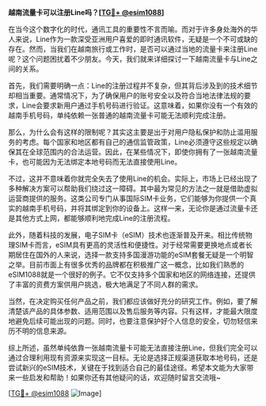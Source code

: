 **越南流量卡可以注册Line吗？[[TG💪+ @esim1088](https://t.me/s/esim1088)]**

在当今这个数字化的时代，通讯工具的重要性不言而喻。而对于许多身处海外的华人来说，Line作为一款深受亚洲用户喜爱的即时通讯软件，无疑是一个不可或缺的存在。然而，当我们在越南旅行或工作时，是否可以通过当地的流量卡来注册Line呢？这个问题困扰着不少朋友。今天，我们就来详细探讨一下越南流量卡与Line之间的关系。

首先，我们需要明确一点：Line的注册过程并不复杂，但其背后涉及到的技术细节却相当重要。通常情况下，为了确保用户的账号安全以及符合当地法律法规的要求，Line会要求新用户通过手机号码进行验证。这意味着，如果你没有一个有效的越南手机号码，单纯依赖一张普通的越南流量卡可能无法顺利完成注册。

那么，为什么会有这样的限制呢？其实这主要是出于对用户隐私保护和防止滥用服务的考虑。每个国家和地区都有自己的通信监管政策，Line必须遵守这些规定以确保其在全球范围内的合法运营。因此，在某些情况下，即使你拥有了一张越南流量卡，也可能因为无法绑定本地号码而无法直接使用Line。

不过，这并不意味着你就完全失去了使用Line的机会。实际上，市场上已经出现了多种解决方案可以帮助我们绕过这一障碍。其中最为常见的方法之一就是借助虚拟运营商提供的服务。这类公司专门从事国际SIM卡业务，它们能够为你提供一个真实的越南手机号码，并将其绑定到你的设备上。这样一来，无论你是通过流量卡还是其他方式上网，都能够顺利地完成Line的注册流程。

此外，随着科技的发展，电子SIM卡（eSIM）技术也逐渐普及开来。相比传统物理SIM卡而言，eSIM具有更高的灵活性和便捷性。对于经常需要更换地点或者长期居住在国外的人来说，选择一款支持多国漫游功能的eSIM套餐无疑是一个明智之举。目前市面上有很多优秀的品牌都在积极推广这一概念，比如我们熟悉的eSIM1088就是一个很好的例子。它不仅支持多个国家和地区的网络连接，还提供了丰富的资费方案供用户挑选，极大地满足了不同人群的需求。

当然，在决定购买任何产品之前，我们都应该做好充分的研究工作。例如，要了解清楚该产品的具体参数、适用范围以及售后服务等内容。只有这样，才能最大限度地避免后续可能出现的问题。同时，也要注意保护好个人信息的安全，切勿轻信来历不明的信息来源。

综上所述，虽然单纯依靠一张越南流量卡可能无法直接注册Line，但我们完全可以通过合理利用现有资源来实现这一目标。无论是选择正规渠道获取本地号码，还是尝试新兴的eSIM技术，关键在于找到适合自己的最佳途径。希望本文能为大家带来一些启发和帮助！如果你还有其他疑问的话，欢迎随时留言交流哦~

[[TG💪+ @esim1088](https://t.me/s/esim1088) ![Image](https://i.postimg.cc/4NQfJmqS/Snipaste-2025-05-13-00-14-12.png)]